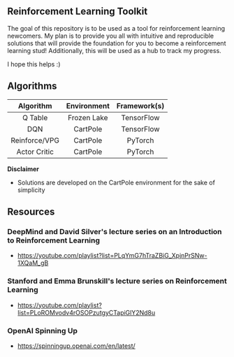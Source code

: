 ## Reinforcement Learning Toolkit

The goal of this repository is to be used as a tool for reinforcement learning newcomers. My plan is to provide you all with intuitive and reproducible solutions that will provide the foundation for you to become a reinforcement learning stud! Additionally, this will be used as a hub to track my progress.

I hope this helps :)

## Algorithms
| Algorithm | Environment | Framework(s) |
| :-------: | :------------: | :----------: |
| Q Table   | Frozen Lake    | TensorFlow   |
| DQN       | CartPole       | TensorFlow   |
| Reinforce/VPG | CartPole       | PyTorch      |
| Actor Critic | CartPole | PyTorch |

**Disclaimer**
- Solutions are developed on the CartPole environment for the sake of simplicity

## Resources
### DeepMind and David Silver's lecture series on an Introduction to Reinforcement Learning
- https://youtube.com/playlist?list=PLqYmG7hTraZBiG_XpjnPrSNw-1XQaM_gB <br>
### Stanford and Emma Brunskill's lecture series on Reinforcement Learning
- https://youtube.com/playlist?list=PLoROMvodv4rOSOPzutgyCTapiGlY2Nd8u <br>
### OpenAI Spinning Up
- https://spinningup.openai.com/en/latest/

